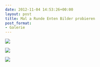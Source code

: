```yaml
---
date: 2012-11-04 14:53:26+00:00
layout: post
title: Mal a Runde Enten Bilder probieren
post_format:
- Galerie
---
```


[![](http://clemi.ag3r.at/wp-content/uploads/2012/11/wpid-Photo-04.11.2012-1622.jpg)](http://clemi.ag3r.at/wp-content/uploads/2012/11/wpid-Photo-04.11.2012-1622.jpg)





[![](http://clemi.ag3r.at/wp-content/uploads/2012/11/wpid-Photo-04.11.2012-16221.jpg)](http://clemi.ag3r.at/wp-content/uploads/2012/11/wpid-Photo-04.11.2012-16221.jpg)





[![](http://clemi.ag3r.at/wp-content/uploads/2012/11/wpid-Photo-04.11.2012-1620.jpg)](http://clemi.ag3r.at/wp-content/uploads/2012/11/wpid-Photo-04.11.2012-1620.jpg)




